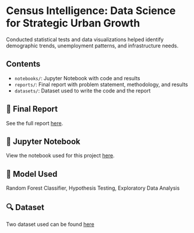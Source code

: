 # Census Intelligence: Data Science for Strategic Urban Growth 

Conducted statistical tests and data visualizations helped identify demographic trends, unemployment patterns, and infrastructure 
needs.

## Contents
- `notebooks/`: Jupyter Notebook with code and results
- `reports/`: Final report with problem statement, methodology, and results
- `datasets/`: Dataset used to write the code and the report

## 📄 Final Report
See the full report [here](reports/Urban_Planning_Model.pdf).

## 📓 Jupyter Notebook
View the notebook used for this project [here](notebooks/Urban_Planning_Model.ipynb).

## 🧠 Model Used
Random Forest Classifier, Hypothesis Testing, Exploratory Data Analysis

## 🔍 Dataset
Two dataset used can be found [here](datasets/census4.csv)
